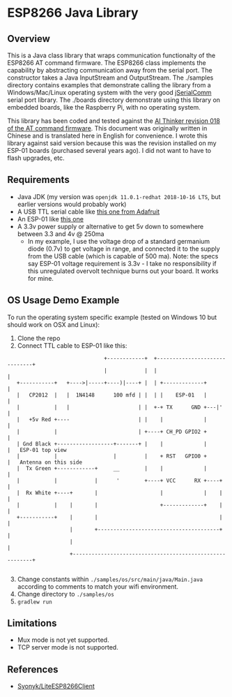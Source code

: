# ESP8266 Java Library

## Overview
This is a Java class library that wraps communication functionalty of the ESP8266 AT command firmware. The ESP8266 class implements the capability by abstracting communication away from the serial port. The constructor takes a Java InputStream and OutputStream. The ./samples directory contains examples that demonstrate calling the library from a Windows/Mac/Linux operating system with the very good [jSerialComm](http://fazecast.github.io/jSerialComm/) serial port library. The ./boards directory demonstrate using this library on embedded boards, like the Raspberry Pi, with no operating system.

This library has been coded and tested against the [AI Thinker revision 018 of the AT command firmware](https://htmlpreview.github.io/?https://github.com/chuckb/esp8266/blob/master/docs/Espressif%20AT%20instruction%20set%20AI%20Thinker%20version.html). This document was originally written in Chinese and is translated here in English for convenience. I wrote this library against said version because this was the revision installed on my ESP-01 boards (purchased several years ago). I did not want to have to flash upgrades, etc.

## Requirements
- Java JDK (my version was `openjdk 11.0.1-redhat 2018-10-16 LTS`, but earlier versions would probably work)
- A USB TTL serial cable like [this one from Adafruit](https://www.adafruit.com/product/954)
- An ESP-01 like [this one](https://solarbotics.com/product/29246/)
- A 3.3v power supply or alternative to get 5v down to somewhere between 3.3 and 4v @ 250ma
  - In my example, I use the voltage drop of a standard germanium diode (0.7v) to get voltage in range, and connected it to the supply from the USB cable (which is capable of 500 ma). Note: the specs say ESP-01 voltage requirement is 3.3v - I take no responsibility if this unregulated overvolt technique burns out your board. It works for mine.

## OS Usage Demo Example
To run the operating system specific example (tested on Windows 10 but should work on OSX and Linux):
1. Clone the repo
2. Connect TTL cable to ESP-01 like this:
```
                               +------------+  +------------------------------+
                               |            |  |                              |
   +-----------+   +---->|-----+----)|----+ |  | +-------------+              |
   |   CP2012  |   |  1N4148      100 mfd | |  | |    ESP-01   |              |
   |           |   |                      | |  +-+ TX      GND +---|'         |
   |   +5v Red +----                      | |    |             |              |
   |           |                          | +----+ CH_PD GPIO2 +              |
   | Gnd Black +------------------+-------+ |    |             |              |   ESP-01 top view
   |           |                  |         |    + RST   GPIO0 +              |   Antenna on this side
   |  Tx Green +------------+     __        |    |             |              |
   |           |            |      '        +----+ VCC      RX +----+         |
   |  Rx White +----+       |                    |             |    |         |
   |           |    |       |                    +-------------+    |         |
   +-----------+    |       |                                       |         |
                    |       +---------------------------------------+         |
                    |                                                         |
                    +---------------------------------------------------------+
                  
```
3. Change constants within `./samples/os/src/main/java/Main.java` according to comments to match your wifi environment.
4. Change directory to `./samples/os`
5. `gradlew run`

## Limitations
- Mux mode is not yet supported.
- TCP server mode is not supported.

## References
- [Syonyk/LiteESP8266Client](https://github.com/Syonyk/LiteESP8266Client)